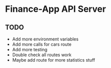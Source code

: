 # Finance-App API Server

## TODO
- Add more environment variables
- Add more calls for cars route
- Add more testing
- Double check all routes work
- Maybe add route for more statistics stuff

